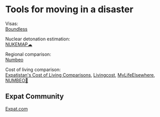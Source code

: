 
# Tools for moving in a disaster

Visas:  
[Boundless](https://www.boundless.com/)

Nuclear detonation estimation:  
[NUKEMAP☁](https://nuclearsecrecy.com/nukemap/)

Regional comparison:  
[Numbeo](https://www.numbeo.com/cost-of-living/)

Cost of living comparison:  
[Expatistan's Cost of Living Comparisons](https://www.expatistan.com/cost-of-living),
[Livingcost](https://livingcost.org/),
[MyLifeElsewhere](https://www.mylifeelsewhere.com/),
[NUMBEO🔌](https://www.numbeo.com/)

## Expat Community

[Expat.com](https://www.expat.com/)
